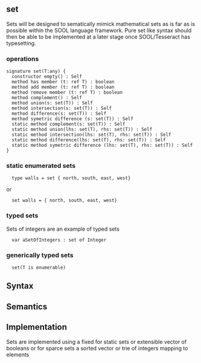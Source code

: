 ## set ##
Sets will be designed to sematically mimick mathematical sets as is far as is possible within the SOOL language framework. Pure set like syntax should then be able to be implemented at a later stage once SOOL/Tesseract has typesetting.

### operations ###

```
signature set(T:any) {
  constructor empty() : Self
  method has member (t: ref T) : boolean
  method add member (t: ref T) : boolean
  method remove member (t: ref T) : boolean
  method complement() : Self
  method union(s: set(T)) : Self
  method intersection(s: set(T)) : Self
  method difference(s: set(T)) : Self
  method symetric difference (s: set(T)) : Self
  static method complement(s: set(T)) : Self
  static method union(lhs: set(T), rhs: set(T)) : Self
  static method intersection(lhs: set(T), rhs: set(T)) : Self
  static method difference(lhs: set(T), rhs: set(T)) : Self
  static method symetric difference (lhs: set(T), rhs: set(T)) : Self
}
```

### static enumerated sets ###

`  type walls = set { north, south, east, west}`

or

`  set walls = { north, south, east, west}`

### typed sets ###
Sets of integers are an example of typed sets

`  var aSetOfIntegers : set of Integer`

### generically typed sets ###
`  set(T is enumerable)`

## Syntax ##

## Semantics ##

## Implementation ##
Sets are implemented using a fixed for static sets or extensible vector of booleans or for sparce sets a sorted vector or trie of integers mapping to elements
